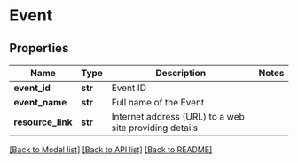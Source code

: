 # Event

## Properties
Name | Type | Description | Notes
------------ | ------------- | ------------- | -------------
**event_id** | **str** | Event ID | 
**event_name** | **str** | Full name of the Event | 
**resource_link** | **str** | Internet address (URL) to a web site providing details | 

[[Back to Model list]](../README.md#documentation-for-models) [[Back to API list]](../README.md#documentation-for-api-endpoints) [[Back to README]](../README.md)

